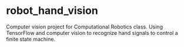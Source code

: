 # robot_hand_vision
Computer vision project for Computational Robotics class. Using TensorFlow and computer vision to recognize hand signals to control a finite state machine. 
